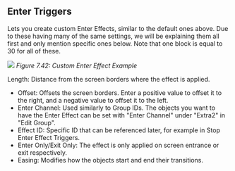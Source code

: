 ## Enter Triggers
Lets you create custom Enter Effects, similar to the default ones above. Due to
these having many of the same settings, we will be explaining them all first
and only mention specific ones below. Note that one block is equal to 30 for
all of these.

![](https://guia.editorgd.xyz/assets/img/figures/224.png)
*Figure 7.42: Custom Enter Effect Example*<br>

Length: Distance from the screen borders where the effect is applied.
- Offset: Offsets the screen borders. Enter a positive value to offset it to the
right, and a negative value to offset it to the left.
- Enter Channel: Used similarly to Group IDs. The objects you want to have
the Enter Effect can be set with "Enter Channel" under "Extra2" in "Edit
Group".
- Effect ID: Specific ID that can be referenced later, for example in Stop
Enter Effect Triggers.
- Enter Only/Exit Only: The effect is only applied on screen entrance or exit
respectively.
- Easing: Modifies how the objects start and end their transitions.
